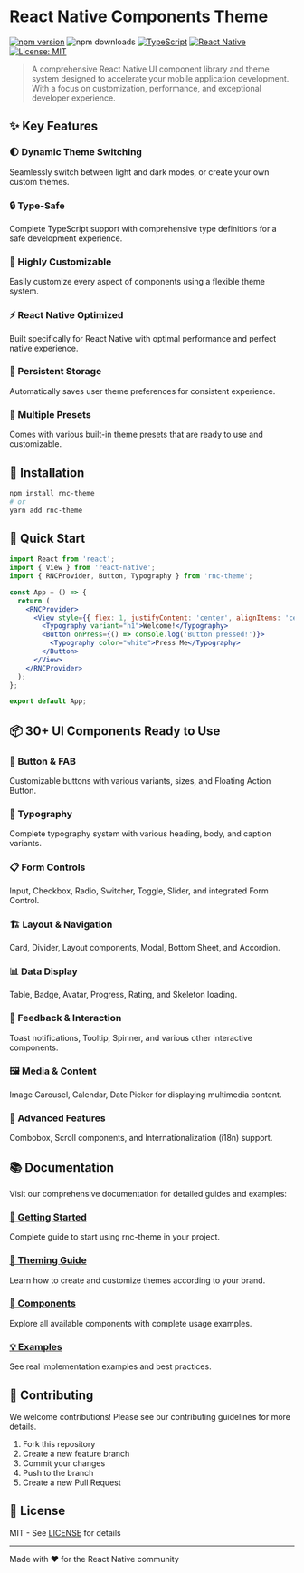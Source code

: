 # React Native Components Theme

[![npm version](https://badge.fury.io/js/rnc-theme.svg)](https://badge.fury.io/js/rnc-theme)
![npm downloads](https://img.shields.io/npm/dt/rnc-theme)
[![TypeScript](https://img.shields.io/badge/TypeScript-Ready-blue.svg)](https://www.typescriptlang.org/)
[![React Native](https://img.shields.io/badge/React%20Native-Optimized-61DAFB.svg)](https://reactnative.dev/)
[![License: MIT](https://img.shields.io/badge/License-MIT-yellow.svg)](https://opensource.org/licenses/MIT)

> A comprehensive React Native UI component library and theme system designed to accelerate your mobile application development. With a focus on customization, performance, and exceptional developer experience.

## ✨ Key Features

### 🌓 Dynamic Theme Switching
Seamlessly switch between light and dark modes, or create your own custom themes.

### 🔒 Type-Safe
Complete TypeScript support with comprehensive type definitions for a safe development experience.

### 🎨 Highly Customizable
Easily customize every aspect of components using a flexible theme system.

### ⚡ React Native Optimized
Built specifically for React Native with optimal performance and perfect native experience.

### 💾 Persistent Storage
Automatically saves user theme preferences for consistent experience.

### 🎯 Multiple Presets
Comes with various built-in theme presets that are ready to use and customizable.

## 🚀 Installation

```bash
npm install rnc-theme
# or
yarn add rnc-theme
```

## 📖 Quick Start

```jsx
import React from 'react';
import { View } from 'react-native';
import { RNCProvider, Button, Typography } from 'rnc-theme';

const App = () => {
  return (
    <RNCProvider>
      <View style={{ flex: 1, justifyContent: 'center', alignItems: 'center' }}>
        <Typography variant="h1">Welcome!</Typography>
        <Button onPress={() => console.log('Button pressed!')}>
          <Typography color="white">Press Me</Typography>
        </Button>
      </View>
    </RNCProvider>
  );
};

export default App;
```

## 📦 30+ UI Components Ready to Use

### 🔘 Button & FAB
Customizable buttons with various variants, sizes, and Floating Action Button.

### 📝 Typography
Complete typography system with various heading, body, and caption variants.

### 📋 Form Controls
Input, Checkbox, Radio, Switcher, Toggle, Slider, and integrated Form Control.

### 🏗️ Layout & Navigation
Card, Divider, Layout components, Modal, Bottom Sheet, and Accordion.

### 📊 Data Display
Table, Badge, Avatar, Progress, Rating, and Skeleton loading.

### 💬 Feedback & Interaction
Toast notifications, Tooltip, Spinner, and various other interactive components.

### 🖼️ Media & Content
Image Carousel, Calendar, Date Picker for displaying multimedia content.

### 🚀 Advanced Features
Combobox, Scroll components, and Internationalization (i18n) support.

## 📚 Documentation

Visit our comprehensive documentation for detailed guides and examples:

### [🚀 Getting Started](https://rnc.masum.cloud/)
Complete guide to start using rnc-theme in your project.

### [🎨 Theming Guide](https://rnc.masum.cloud/)
Learn how to create and customize themes according to your brand.

### [🧩 Components](https://rnc.masum.cloud/)
Explore all available components with complete usage examples.

### [💡 Examples](https://rnc.masum.cloud/)
See real implementation examples and best practices.

## 🤝 Contributing

We welcome contributions! Please see our contributing guidelines for more details.

1. Fork this repository
2. Create a new feature branch
3. Commit your changes
4. Push to the branch
5. Create a new Pull Request

## 📄 License

MIT - See [LICENSE](LICENSE) for details

---

Made with ❤️ for the React Native community